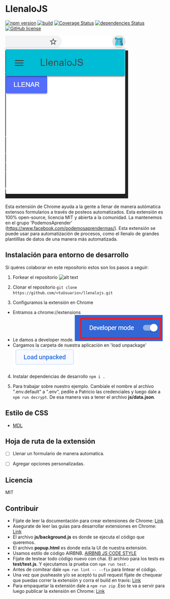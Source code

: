 # LlenaloJS
[![npm version](https://badge.fury.io/js/recht.svg)](https://badge.fury.io/js/recht)
[![build](https://travis-ci.com/patelotech/llenalojs.svg?branch=master)](https://travis-ci.com/patelotech/llenalojs)
[![Coverage Status](https://coveralls.io/repos/github/patelotech/project/badge.svg?branch=master)](https://coveralls.io/github/patelotech/project?branch=master)
[![dependencies Status](https://david-dm.org/patelotech/project/status.svg)](https://david-dm.org/patelotech/project)
[![GitHub license](https://img.shields.io/badge/license-MIT-blue.svg)](https://raw.githubpatelotechcontent.com/patelotech/project/master/LICENSE) 

![alt text](readme3.png "")

Esta extensión de Chrome ayuda a la gente a llenar de manera autómatica extensos formularios a través de posteos automatizados. Esta extensión es 100% open-source, licencia MIT y abierta a la comunidad. La mantenemos en el grupo 'PodemosAprender' (https://www.facebook.com/podemosaprendermas/). Esta extensión se puede usar para automatización de procesos, como el llenalo de grandes plantilllas de datos de una manera más automatizada. 

## Instalación para entorno de desarrollo

Si quéres colaborar en este repositorio estos son los pasos a seguir:

1)  Forkear el repositorio
![alt text](http://icons.deanishe.net/icon/octicons/444/git-pull-request/256.png "")

2)  Clonar el repositorio
` git clone https://github.com/<tuUsuario>/llenalojs.git `

3)  Configuramos la extensión en Chrome

*  Entramos a chrome://extensions
*  Le damos a developer mode.
![alt text](readme1.png "")
*  Cargamos la carpeta de nuestra aplicación en 'load unpackage'
![alt text](readme2.png "")

4)  Instalar dependencias de desarrollo
` npm i . `

5) Para trabajar sobre nuestro ejemplo. Cambiale el nombre al archivo ".env.default" a ".env", pedile a Patricio las credenciales  y luego dale a ` npm run decrypt `. De esa manera vas a tener el archivo **js/data.json**.


## Estilo de CSS

-   [MDL](https://getmdl.io/ "Material Design Lite")

## Hoja de ruta de la extensión

-   [ ] Llenar un formulario de manera automatica.
-   [ ] Agregar opciones personalizadas.



## Licencia

MIT

## Contribuir

*  Fijate de leer la documentación para crear extensiones de Chrome:
[Link](https://developer.chrome.com/extensions/getstarted "Link")
*  Asegurate de leer las guias para desarrollar extensiones en Chrome:
[Link](https://developer.chrome.com/extensions/single_purpose "Link")
*  El archivo **js/background.js** es donde se ejecuta el código que queremos.
*  El archivo **popup.html** es donde esta la UI de nuestra extensión.
*  Usamos estilo de código AIRBNB. [AIRBNB JS CODE STYLE](https://dev.mysql.com/doc/ "AIRBNB JS CODE STYLE")
*  Fijate de testear todo código nuevo con chai. El archivo para los tests es **test/test.js**. Y ejecutamos la prueba con ` npm run test ` .
*  Antes de comitear dale ` npm run lint -- --fix ` para lintear el código.
*  Una vez que pusheaste y/o se aceptó tu pull request fijate de chequear que puedas correr la extensión y corra el build en travis:
[Link](https://travis-ci.com/patelotech/llenalojs "Link")
*  Para empaquetar la extensión dale a ` npm run zip ` .Eso te va a servir para luego publicar la extensión en Chrome:
[Link](https://chrome.google.com/webstore/developer/update "Link")

